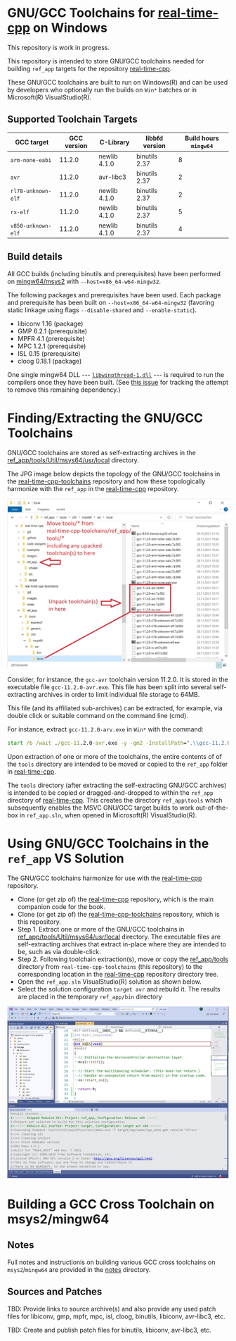 # GNU/GCC Toolchains for [real-time-cpp](https://github.com/ckormanyos/real-time-cpp) on Windows

This repository is work in progress.

This repository is intended to store GNU/GCC toolchains needed
for building `ref_app` targets for the repository
[real-time-cpp](https://github.com/ckormanyos/real-time-cpp).

These GNU/GCC toolchains are built to run on Windows(R)
and can be used by developers who optionally run the builds
on `Win*` batches or in Microsoft(R) VisualStudio(R).

## Supported Toolchain Targets

| GCC target             | GCC version   | C-Library     | libbfd version  | Build hours `mingw64` |
| ---------------------- | ------------- | ------------- | --------------- | --------------------- |
| `arm-none-eabi`        | 11.2.0        | newlib 4.1.0  | binutils 2.37   | 8                     |
| `avr`                  | 11.2.0        | avr-libc3     | binutils 2.37   | 2                     |
| `rl78-unknown-elf`     | 11.2.0        | newlib 4.1.0  | binutils 2.37   | 2                     |
| `rx-elf`               | 11.2.0        | newlib 4.1.0  | binutils 2.37   | 5                     |
| `v850-unknown-elf`     | 11.2.0        | newlib 4.1.0  | binutils 2.37   | 4                     |

## Build details

All GCC builds (including binutils and prerequisites) have been performed
on [mingw64/msys2](https://www.msys2.org) with `--host=x86_64-w64-mingw32`.

The following packages and prerequisites have been used.
Each package and prerequisite has been built on `--host=x86_64-w64-mingw32`
(favoring static linkage using flags `--disable-shared` and `--enable-static`).
  - libiconv 1.16 (package)
  - GMP 6.2.1 (prerequisite)
  - MPFR 4.1 (prerequisite)
  - MPC 1.2.1 (prerequisite)
  - ISL 0.15 (prerequisite)
  - cloog 0.18.1 (package)

One single mingw64 DLL --- [`libwinpthread-1.dll`](https://github.com/ckormanyos/real-time-cpp-toolchains/tree/master/ref_app) ---
is required to run the compilers once they have been built.
(See [this issue](https://github.com/ckormanyos/real-time-cpp-toolchains/issues/2)
for tracking the attempt to remove this remaining dependency.)

# Finding/Extracting the GNU/GCC Toolchains

GNU/GCC toolchains are stored as self-extracting archives in the
[ref_app/tools/Util/msys64/usr/local](./ref_app/tools/Util/msys64/usr/local)
directory.

The JPG image below
depicts the topology of the GNU/GCC toolchains in the
[real-time-cpp-toolchains](https://github.com/ckormanyos/real-time-cpp-toolchains)
repository and how these topologically harmonize with the `ref_app`
in the [real-time-cpp](https://github.com/ckormanyos/real-time-cpp) repository.

![JPG image](./images/real-time-cpp-toolchains.jpg)

Consider, for instance, the `gcc-avr` toolchain version 11.2.0.
It is stored in the executable file `gcc-11.2.0-avr.exe`.
This file has been split into several self-extracting
archives in order to limit individual file storage to 64MB.

This file (and its affiliated sub-archives) can be extracted,
for example, via double click or suitable command
on the command line (cmd).

For instance, extract `gcc-11.2.0-arv.exe` in `Win*` with the command:

```cmd
start /b /wait ./gcc-11.2.0-avr.exe -y -gm2 -InstallPath=".\\gcc-11.2.0-avr"
```

Upon extraction of one or more of the toolchains,
the entire contents of of the `tools` directory are intended
to be moved or copied to the `ref_app` folder in
[real-time-cpp](https://github.com/ckormanyos/real-time-cpp).

The `tools` directory (after extracting the self-extracting GNU/GCC archives)
is intended to be copied or dragged-and-dropped to within the `ref_app`
directory of [real-time-cpp](https://github.com/ckormanyos/real-time-cpp).
This creates the directory `ref_app\tools` which subsequently
enables the MSVC GNU/GCC target builds to work out-of-the-box in `ref_app.sln`,
when opened in Microsoft(R) VisualStudio(R).

# Using GNU/GCC Toolchains in the `ref_app` VS Solution

The GNU/GCC toolchains harmonize for use with the [real-time-cpp](https://github.com/ckormanyos/real-time-cpp) repository.
  - Clone (or get zip of) the [real-time-cpp](https://github.com/ckormanyos/real-time-cpp) repository, which is the main companion code for the book.
  - Clone (or get zip of) the [real-time-cpp-toolchains](https://github.com/ckormanyos/real-time-cpp-toolchains) repository, which is this repository.
  - Step 1. Extract one or more of the GNU/GCC toolchains in [ref_app/tools/Util/msys64/usr/local](./ref_app/tools/Util/msys64/usr/local) directory. The executable files are self-extracting archives that extract in-place where they are intended to be, such as via double-click.
  - Step 2. Following toolchain extraction(s), move or copy the [ref_app/tools](./ref_app/tools) directory from `real-time-cpp-toolchains` (this repository) to the corresponding location in the [real-time-cpp](https://github.com/ckormanyos/real-time-cpp) repository directory tree.
  - Open the `ref_app.sln` VisualStudio(R) solution as shown below.
  - Select the solution configuration `target avr` and rebuild it. The results are placed in the temporary `ref_app/bin` directory

![](./images/real-time-cpp-target-avr-build.jpg)

# Building a GCC Cross Toolchain on msys2/mingw64

## Notes

Full notes and instructionis on building various GCC cross toolchains
on `msys2`/`mingw64` are provided in the [notes](./notes) directory.

## Sources and Patches

TBD: Provide links to source archive(s)
and also provide any used patch files for
libiconv, gmp, mpfr, mpc, isl, cloog, binutils, libiconv, avr-libc3, etc.

TBD: Create and publish patch files for binutils, libiconv, avr-libc3, etc.
